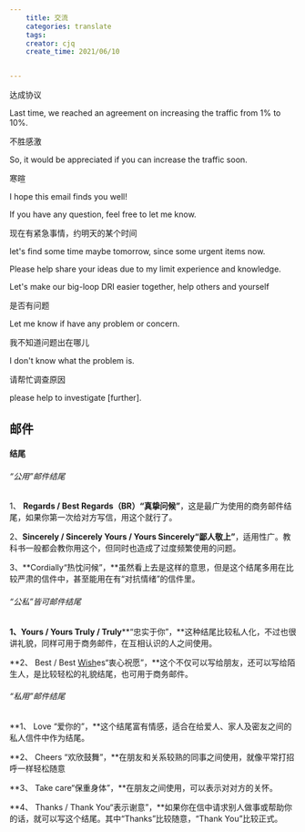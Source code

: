 ```yaml
---
    title: 交流
    categories: translate
    tags:
    creator: cjq
    create_time: 2021/06/10


---
```


达成协议

Last time, we reached an agreement on increasing the traffic from 1% to 10%. 

 不胜感激

So, it would be appreciated if you can increase the traffic soon.



寒暄

I hope this email finds you well!

If you have any question, feel free to let me know.



现在有紧急事情，约明天的某个时间

let's find some time maybe tomorrow, since some urgent items now.



Please help share your ideas due to my limit experience and knowledge.

Let's make our big-loop DRI easier together, help others and yourself



是否有问题

Let me know if have any problem or concern.



我不知道问题出在哪儿

I don't know what the problem is.



请帮忙调查原因

please help to investigate [further].



## 邮件

#### 结尾

###### “公用”邮件结尾

1、 **Regards / Best Regards（BR）“真挚问候”**，这是最广为使用的商务邮件结尾，如果你第一次给对方写信，用这个就行了。

2、**Sincerely / Sincerely Yours / Yours Sincerely“鄙人敬上”**，适用性广。教科书一般都会教你用这个，但同时也造成了过度频繁使用的问题。

3、**Cordially“热忱问候”，**虽然看上去是这样的意思，但是这个结尾多用在比较严肃的信件中，甚至能用在有“对抗情绪”的信件里。



###### “公私”皆可邮件结尾

**1、Yours / Yours Truly / Truly****“忠实于你”，**这种结尾比较私人化，不过也很讲礼貌，同样可用于商务邮件，在互相认识的人之间使用。

**2、 Best / Best [Wish](https://www.52by.com/article_tag/wish)es“衷心祝愿”，**这个不仅可以写给朋友，还可以写给陌生人，是比较轻松的礼貌结尾，也可用于商务邮件。



###### “私用”邮件结尾

**1、 Love “爱你的”，**这个结尾富有情感，适合在给爱人、家人及密友之间的私人信件中作为结尾。

**2、 Cheers “欢欣鼓舞”，**在朋友和关系较熟的同事之间使用，就像平常打招呼一样轻松随意

**3、 Take care“保重身体”，**在朋友之间使用，可以表示对对方的关怀。

**4、 Thanks / Thank You“表示谢意”，**如果你在信中请求别人做事或帮助你的话，就可以写这个结尾。其中“Thanks”比较随意，“Thank You”比较正式。